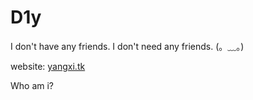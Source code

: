 # D1y

I don't have any friends. I don't need any friends. (。﹏。)

website: [yangxi.tk](https://yangxi.tk)

Who am i?